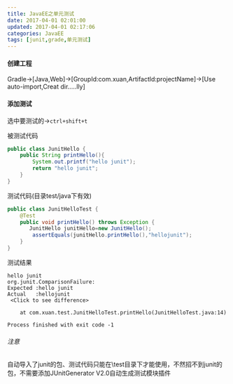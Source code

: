 ```yaml
---
title: JavaEE之单元测试
date: 2017-04-01 02:01:00
updated: 2017-04-01 02:17:06categories: JavaEE
tags: [junit,grade,单元测试]
---
```

#### 创建工程

Gradle->[Java,Web]->[GroupId:com.xuan,Artifactld:projectName]->[Use auto-import,Creat dir.....lly]

#### 添加测试

选中要测试的->`ctrl+shift+t`

被测试代码

```java
public class JunitHello {
    public String printHello(){
        System.out.printf("hello junit");
        return "hello junit";
    }
}
```

测试代码(目录test/java下有效)

```java
public class JunitHelloTest {
    @Test
    public void printHello() throws Exception {
       JunitHello junitHello=new JunitHello();
        assertEquals(junitHello.printHello(),"hellojunit");
    }
}
```

测试结果

```
hello junit
org.junit.ComparisonFailure: 
Expected :hello junit
Actual   :hellojunit
 <Click to see difference>

	at com.xuan.test.JunitHelloTest.printHello(JunitHelloTest.java:14)
	
Process finished with exit code -1
```

###### 注意

自动导入了junit的包、测试代码只能在\test目录下才能使用，不然招不到junit的包，不需要添加JUnitGenerator V2.0自动生成测试模块插件